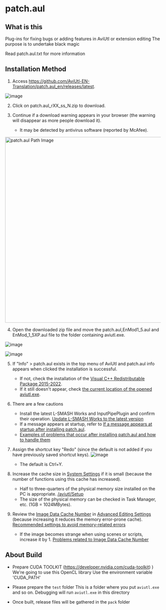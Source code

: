 # patch.aul
## What is this
Plug-ins for fixing bugs or adding features in AviUtl or extension editing
The purpose is to undertake black magic

Read patch.aul.txt for more information

## Installation Method
1. Access https://github.com/AviUtl-EN-Translation/patch.aul_en/releases/latest.

![image](https://github.com/AviUtl-EN-Translation/auls_addshortcut_en/assets/173457541/6e5e8f8b-d7be-4d47-9168-1f0a9a453c64)



2. Click on patch.aul_rXX_ss_N.zip to download.



3. Continue if a download warning appears in your browser (the warning will disappear as more people download it).
   - It may be detected by antivirus software (reported by McAfee).

<img src="https://github.com/AviUtl-EN-Translation/auls_addshortcut_en/assets/173457541/0f369f71-31c5-4f21-9fef-c347d46e2831" width="600px" height=auto title="aul Path" alt="patch.aul Path Image"></img>

4. Open the downloaded zip file and move the patch.aul,EnMod1_5.aul and EnMod_1_5XP.aul file to the folder containing aviutl.exe.

![image](https://github.com/AviUtl-EN-Translation/auls_addshortcut_en/assets/173457541/7824f4c5-dd38-40f3-bb44-f2827488da4d)

![image](https://github.com/AviUtl-EN-Translation/patch.aul_en/assets/173457541/c0a7ea17-3835-4e4b-9e49-604a8a79faf3)

5. If "Info" > patch.aul exists in the top menu of AviUtl and patch.aul info appears when clicked the installation is successful.
   - If not, check the installation of the [Visual C++ Redistributable Package 2015-2022](https://scrapbox.io/nazosauna/Visual_C++_%E5%86%8D%E9%A0%92%E5%B8%83%E5%8F%AF%E8%83%BD%E3%83%91%E3%83%83%E3%82%B1%E3%83%BC%E3%82%B8%E3%82%92%E3%82%A4%E3%83%B3%E3%82%B9%E3%83%88%E3%83%BC%E3%83%AB%E3%81%99%E3%82%8B).
   - If it still doesn't appear, check [the current location of the opened aviutl.exe](https://scrapbox.io/nazosauna/%E7%8F%BE%E5%9C%A8%E9%96%8B%E3%81%84%E3%81%A6%E3%81%84%E3%82%8Baviutl.exe%E3%81%AE%E5%A0%B4%E6%89%80%E3%82%92%E7%A2%BA%E8%AA%8D%E3%81%99%E3%82%8B).
6. There are a few cautions
   - Install the latest L-SMASH Works and InputPipePlugin and confirm their operation. [Update L-SMASH Works to the latest version](https://scrapbox.io/nazosauna/L-SMASH_Works%E3%82%92%E6%9C%80%E6%96%B0%E7%89%88%E3%81%AB%E6%9B%B4%E6%96%B0%E3%81%99%E3%82%8B)
   - If a message appears at startup, refer to [If a message appears at startup after installing patch.aul](https://scrapbox.io/nazosauna/patch.aul%E5%B0%8E%E5%85%A5%E5%BE%8C_%E8%B5%B7%E5%8B%95%E6%99%82%E3%81%AB%E3%83%A1%E3%83%83%E3%82%BB%E3%83%BC%E3%82%B8%E3%81%8C%E5%87%BA%E3%82%8B).
   - [Examples of problems that occur after installing patch.aul and how to handle them
](https://scrapbox.io/nazosauna/patch.aul%E5%B0%8E%E5%85%A5%E5%BE%8C%E3%81%AB%E5%95%8F%E9%A1%8C%E3%81%8C%E8%B5%B7%E3%81%93%E3%81%A3%E3%81%9F%E4%BE%8B%E3%81%A8%E5%AF%BE%E5%87%A6)

7. Assign the shortcut key "Redo" (since the default is not added if you have previously saved shortcut keys).
   ![image](https://github.com/AviUtl-EN-Translation/patch.aul_en/assets/173457541/468a9c78-8eee-427a-a06a-a8b4d1e7ecd8)
   - The default is Ctrl+Y.

8. Increase the cache size in [System Settings](https://scrapbox.io/nazosauna/%E3%82%B7%E3%82%B9%E3%83%86%E3%83%A0%E3%81%AE%E8%A8%AD%E5%AE%9A) if it is small (because the number of functions using this cache has increased).
   - Half to three-quarters of the physical memory size installed on the PC is appropriate. [/aviutl/Setup](https://scrapbox.io/aviutl/%E3%82%BB%E3%83%83%E3%83%88%E3%82%A2%E3%83%83%E3%83%97)
   - The size of the physical memory can be checked in Task Manager, etc. (1GB = 1024MBytes).

9. Review the [Image Data Cache Number](https://scrapbox.io/nazosauna/%E7%94%BB%E5%83%8F%E3%83%87%E3%83%BC%E3%82%BF%E3%81%AE%E3%82%AD%E3%83%A3%E3%83%83%E3%82%B7%E3%83%A5%E6%95%B0) in [Advanced Editing Settings](https://scrapbox.io/nazosauna/%E6%8B%A1%E5%BC%B5%E7%B7%A8%E9%9B%86%E3%81%AE%E7%92%B0%E5%A2%83%E8%A8%AD%E5%AE%9A) (because increasing it reduces the memory error-prone cache). [Recommended settings to avoid memory-related errors](https://scrapbox.io/nazosauna/%E3%83%A1%E3%83%A2%E3%83%AA%E9%96%A2%E4%BF%82%E3%82%A8%E3%83%A9%E3%83%BC%E3%82%92%E8%B5%B7%E3%81%93%E3%81%95%E3%81%AA%E3%81%84%E3%81%9F%E3%82%81%E3%81%AE%E6%8E%A8%E5%A5%A8%E8%A8%AD%E5%AE%9A)
    - If the image becomes strange when using scenes or scripts, increase it by 1. [Problems related to Image Data Cache Number](https://scrapbox.io/nazosauna/%E7%94%BB%E5%83%8F%E3%83%87%E3%83%BC%E3%82%BF%E3%81%AE%E3%82%AD%E3%83%A3%E3%83%83%E3%82%B7%E3%83%A5%E6%95%B0%E3%81%AB%E9%96%A2%E3%81%99%E3%82%8B%E3%83%88%E3%83%A9%E3%83%96%E3%83%AB)



## About Build

- Prepare CUDA TOOLKIT (https://developer.nvidia.com/cuda-toolkit) )
We're going to use this OpenCL library Use the environment variable 'CUDA_PATH'

- Please prepare the `test` folder
This is a folder where you put `aviutl.exe` and so on. Debugging will run `aviutl.exe` in this directory

- Once built, release files will be gathered in the `pack` folder
